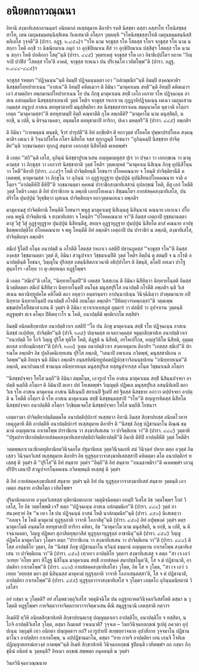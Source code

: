 <h1>อนิยตกถาวณฺณนา</h1>
<p> อิทานิ  สงฺฆาทิเสสกถานนฺตรํ อนิยตกถํ ทเสฺสตุมาห ติอาทิฯ รหสิ นิสชฺชา  ตสฺสา อสฺสาโท รโหนิสชฺชสฺสาโท, เตน  เมถุนธมฺมสนฺนิสฺสิเตน กิเลเสนาติ อโตฺถฯ วุตฺตญฺหิ  ‘‘รโหนิสชฺชสฺสาโทติ เมถุนธมฺมสนฺนิสฺสิตกิเลโส วุจฺจตี’’ติ (ปารา. อฎฺฐ. ๒.๔๕๑)ฯ ‘‘รโห นาม จกฺขุสฺส รโห โสตสฺส รโหฯ จกฺขุสฺส รโห นาม น สกฺกา โหติ อกฺขิํ วา นิขณิยมาเน ภมุกํ วา อุกฺขิปิยมาเน สีสํ วา อุกฺขิปิยมาเน ปสฺสิตุํฯ โสตสฺส รโห นาม น สกฺกา โหติ ปกติกถา โสตุ’’นฺติ (ปารา. ๔๔๕)  วุตฺตรเหสุ  จกฺขุสฺส รโห เอว อิธาธิเปฺปโตฯ ยถาห  ‘‘กิญฺจาปิ ปาฬิยํ ‘โสตสฺส รโห’ติ อาคตํ, จกฺขุสฺส รเหเนว ปน ปริเจฺฉโท เวทิตโพฺพ’’ติ (ปารา. อฎฺฐ. ๒.๔๔๔-๔๔๕)ฯ</p>


<p>จกฺขุสฺส รหตฺตา ‘‘ปฎิจฺฉนฺน’’นฺติ อิมมฺปิ ปฎิจฺฉนฺนตฺตา เอว ‘‘อลํกมฺมนิย’’นฺติ อิมมฺปิ สงฺคณฺหาติฯ นิสชฺชสโทฺทปาทาเนน ‘‘อาสเน’’ติ อิทมฺปิ คหิตเมวฯ ติ อิมินา ‘‘มาตุคาเมน สทฺธิ’’นฺติ อิทมฺปิ คหิตเมวฯ เอวํ สามตฺถิยา ลพฺภมานปโทปาทาเนน โย ปน ภิกฺขุ มาตุคาเมน สทฺธิํ เอโก เอกาย รโห ปฎิจฺฉเนฺน อาสเน อลํกมฺมนิเย นิสชฺชสฺสาเทนาติ วุตฺตํ โหติฯ จกฺขุสฺส รหภาเวน กุฎฺฎาทิปฎิจฺฉเนฺน เตเนว เมถุนเสวนกมฺมสฺส อนุรูเป อาสเน ตทหุชาตายปิ มนุสฺสิตฺถิยา สห นิสชฺชสฺสาทราเคน สมนฺนาคโต หุตฺวาติ อโตฺถฯ เอตฺถ ‘‘มาตุคามสฺสา’’ติ ตทหุชาตมฺปิ อิตฺถิํ คณฺหาตีติ กุโต ลพฺภตีติ? ‘‘มาตุคาโม นาม มนุสฺสิตฺถี, น ยกฺขี, น เปตี, น ติรจฺฉานคตา, อนฺตมโส ตทหุชาตาปิ ทาริกา, ปเคว มหตฺตรี’’ติ (ปารา. ๔๔๕)  ลพฺภติฯ</p>


<p>ติ อิมินา ‘‘กายพนฺธนํ พนฺธติ, จีวรํ ปารุปตี’’ติ อิทํ ลกฺขียติฯ ติ ยถาวุตฺตํ ปโยคโต ปุพฺพาปรปโยเค สงฺคณฺหาติฯ เตเนว ติ วิจฺฉาปโยโค กโตฯ นิสีทโต จสฺส ทุกฺกฎนฺติ โยชนาฯ ‘‘อุภินฺนมฺปิ นิสชฺชาย ปาจิตฺติย’’นฺติ วกฺขมานตฺตา ทุกฺกฎํ สนฺธาย เอกกสฺส นิสีทโตติ คเหตพฺพํฯ</p>


<p>   ติ เอตฺถ ‘‘สกิ’’นฺติ เสโส, อุภินฺนํ นิสชฺชาปูรณวเสน อญฺญมญฺญสฺส ปุเร วา ปจฺฉา วา เอกกฺขเณ  วา มาตุคามสฺส วา ภิกฺขุสฺส วา เอกวารํ นิสชฺชายาติ วุตฺตํ โหติฯ วุตฺตเญฺหตํ  ‘‘มาตุคาเม นิสิเนฺน ภิกฺขุ อุปนิสิโนฺน วา โหตี’’ติอาทิ (ปารา. ๔๔๕)ฯ โหติ ปาจิตฺติยนฺติ โยชนาฯ ปโยคคณนาย จ โหนฺติ ปาจิตฺติยานีติ คเหตพฺพํ, มาตุคามสฺส วา ภิกฺขุโน วา อุภินฺนํ วา อุฎฺฐายุฎฺฐาย ปุนปฺปุนํ อุปนิสีทนปโยคคณนาย จาติ อโตฺถฯ ‘‘อาปตฺตีหิปิ ตีหิปี’’ติ วกฺขมานตฺตา คฺคหณํ ปาราชิกสงฺฆาทิเสสานํ อุปลกฺขณํ โหติ, ตีสุ เอกํ โหตีติ วุตฺตํ โหติฯ เอตฺถ ติ อิทํ ปาราชิกาย น ลพฺภติ เอกปโยเคเนว สิชฺฌนโตฯ กายสํสคฺคสงฺฆาทิเสโส, ปน สรีรโต ปุนปฺปุนํ วิยุชฺชิตฺวา ผุสเนน ปาจิตฺติยญฺจ ยถาวุตฺตนเยเนว ลพฺภติฯ</p>


<p> มาตุคาเมสุ  ปาจิตฺติยานิ โหนฺตีติ โยชนาฯ พหูสุ มาตุคาเมสุ นิสิเนฺนสุ นิสินฺนานํ คณนาย เอเกเนว ปโยเคน พหูนิ ปาจิตฺติยานิ จ สงฺฆาทิเสสา จ โหนฺติฯ ‘‘ปโยคคณนาย จา’’ติ อิมสฺส เอตฺถาปิ ยุชฺชมานตฺตา ตาสุ วิสุํ วิสุํ อุฎฺฐายุฎฺฐาย ปุนปฺปุนํ นิสีทนฺตีสุ, สยญฺจ อุฎฺฐายุฎฺฐาย ปุนปฺปุนํ นิสีทโต ตาสํ คณนาย อาปชฺชิตพฺพาปตฺติโย ปโยคคณนาย จ พหู โหนฺตีติ อิทํ ลพฺภติฯ เอตฺถาปิ ปน ปาราชิกํ น ลพฺภติ, สงฺฆาทิเสโส, ปาจิตฺติยญฺจ ลพฺภติฯ</p>


<p> สมีเป ฐิโตปิ อโนฺธ อนาปตฺติํ น กโรตีติ โสตสฺส รหภาเว อสติปิ ปธานภูตสฺส ‘‘จกฺขุสฺส รโห’’ติ อิมสฺส องฺคสฺส วิชฺชมานตฺตา วุตฺตํ ติ, อิมินา สวนูปจาเร วิชฺชมาเนปีติ วุตฺตํ โหติฯ อิตฺถีนํ ตุ สตมฺปิ จ น กโรติ อนาปตฺตินฺติ  โยชนา, วิญฺญุโน ปุริสสฺส อสนฺนิหิตภาเวนาติ อธิปฺปาโยฯ ติ ลิขนฺติ, ตโตปิ อยเมว ปาโฐ สุนฺทโรฯ -สโทฺท วา ตุ-สทฺทเตฺถ ทฎฺฐโพฺพฯ</p>


<p> ติ เอตฺถ ‘‘สมีเป’’ติ เสโส, ‘‘นิทฺทายโนฺตปี’’ติ เอตสฺส วิเสสเกน ติ อิมินา นิสีทิตฺวา นิทฺทายโนฺตติ อิมสฺส นิวตฺติตตฺตา สมีเป นิสีทิตฺวา นิทฺทายโนฺตปิ อนโนฺธ มนุสฺสปุริโส อนาปตฺติํ กโรตีติ ลพฺภติฯ นฺติ วิเสสเนน พลวนิทฺทูปคโต  คหิโตติ ตถา อหุตฺวา อนฺตรนฺตรา อาปนฺนาปเนฺน วินิจฺฉินิตฺวา ปวตฺตมานาย กปินิทฺทาย นิทฺทายโนฺตปิ อนาปตฺติํ กโรตีติ อยมโตฺถ ลพฺภติฯ ‘‘ปิหิตทฺวารคพฺภสฺสา’’ติ วตฺตเพฺพ มชฺฌปทโลปีสมาสวเสน ติ วุตฺตํฯ ติ อิมินา ทฺวาเรกเทสภูตํ อุมฺมารํ วา ตํสมีปํ วา อุปจาเรน วุตฺตนฺติ ทฎฺฐพฺพํฯ สเจ คโพฺภ ปิหิตทฺวาโร น โหติ, อนาปตฺตีติ พฺยติเรกโต ทสฺสิตํฯ</p>


<p> อิมสฺมิํ อนิยตสิกฺขาปเท  อนาปตฺติวาเร อสติปิ ‘‘โย ปน ภิกฺขุ มาตุคาเมน สทฺธิํ รโห ปฎิจฺฉเนฺน อาสเน นิสชฺชํ กเปฺปยฺย, ปาจิตฺติย’’นฺติ (ปาจิ. ๒๘๕) ปญฺจมสฺส อเจลกวคฺคสฺส จตุตฺถสิกฺขาปเท อนาปตฺติวาเร ‘‘อนาปตฺติ โย โกจิ วิญฺญู ปุริโส ทุติโย โหติ, ติฎฺฐติ น นิสีทติ, อรโหเปโกฺข, อญฺญวิหิโต นิสีทติ, อุมฺมตฺตกสฺส อาทิกมฺมิกสฺสา’’ติ (ปาจิ. ๒๘๘) วุเตฺต อนาปตฺติวาเร สงฺคเหตุมาห ติอาทิฯ ‘‘เอตสฺส สมีเป’’ติ ปกรณโต ลพฺภติฯ อิธ ปุลฺลิงฺคนิเทฺทเสน ปุริโส ลพฺภติ, ‘‘เตนาปิ อพาเลน ภวิตพฺพํ, มนุสฺสชาติเกน ภวิตพฺพ’’นฺติ อิทญฺจ  นฺติ อิมินา ลพฺภติฯ อนฺธสทิสนิทฺทูปคตปฎิปกฺขวาจิอนนฺธปเทน ‘‘อนิทฺทายเนฺต’’ติ ลพฺภติ, มนาปามนาปํ ชานเนฺต อนิทฺทายเนฺต มนุสฺสปุริเส ทสฺสนูปจารสฺส อโนฺต วิชฺชมาเนติ อโตฺถฯ</p>


<p>‘‘นิสชฺชปจฺจยา โทโส นตฺถี’’ติ อิมินา สมฺพโนฺธ, เอวรูเป รโห อาสเน มาตุคาเมน สทฺธิํ นิสินฺนปจฺจยา อาปตฺติ นตฺถีติ อโตฺถฯ ติ อิมินาปิ ตเทว ปทํ โยเชตพฺพํฯ วิญฺญุมฺหิ ปฎิพเล มนุสฺสปุริเส อสนฺนิหิเตปิ ตถาวิเธ รโห อาสเน มาตุคาเม อาสเน นิสิเนฺนปิ สยาเนปิ ฐิเตปิ สยํ ฐิตสฺส นิสชฺชาย อภาวา ตปฺปจฺจยา อาปตฺติ น โหตีติ อโตฺถฯ ติ รโห อาสเน มาตุคาเมน สทฺธิํ นิสชฺชนฺตสฺสาปิ ‘‘รโห’’ติ สญฺญารหิตสฺส นิสีทโต นิสชฺชปจฺจยา อนาปตฺตีติ อโตฺถฯ วิกฺขิตฺตเจตโส นิสชฺชปจฺจยา โทโส นตฺถีติ โยชนาฯ</p>


<p> เอตฺตาวตา ปาจิตฺติยาปตฺติมตฺตโต อนาปตฺติปฺปการํ ทเสฺสตฺวา อิทานิ อิมสฺส สิกฺขาปทสฺส อนิยตโวหารเหตุภูตาหิ ตีหิ อาปตฺตีหิ อนาปตฺติปการํ ทเสฺสตุมาห ติอาทิฯ ติ ‘‘นิสชฺชํ ภิกฺขุ ปฎิชานมาโน ติณฺณํ ธมฺมานํ อญฺญตเรน  กาเรตโพฺพ ปาราชิเกน วา สงฺฆาทิเสเสน วา ปาจิตฺติเยน วา’’ติ (ปารา. ๔๔๔)  วุตฺตาหิ ‘‘ปฐมปาราชิกาปตฺติกายสํสคฺคสงฺฆาทิเสสาปตฺติปาจิตฺติยาปตฺตี’’ติ อิมาหิ ตีหิปิ อาปตฺตีหีติ วุตฺตํ โหตีติฯ</p>

</p>


<p> วตฺตพฺพภาเวนาธิกตทุติยานิยตวินิจฺฉยโต ปฐมานิยเต วุตฺตวินิจฺฉเยหิ สมํ วินิจฺฉยํ ปหาย ตตฺถ  อวุตฺตํ อิมเสฺสว วินิจฺฉยวิเสสํ ทเสฺสตุมาห ติอาทิฯ อิธ ทุฎฺฐุลฺลวาจาสงฺฆาทิเสสสฺสาปิ คหิตตฺตา ตโต อนาปตฺติกรํ ทเสฺสตุํ ติ วุตฺตํฯ ติ ‘‘ปุริโส’’ติ อิทํ สนฺธาย วุตฺตํฯ ‘‘อิตฺถี’’ติ อิทํ สนฺธาย ‘‘อนนฺธาพธิรา’’ติ คเหตพฺพํฯ เอวมุปริปิฯ เตนาปิ สวนูปจารโนฺตคเธน ภวิตพฺพนฺติ ทเสฺสตุํ ติ วุตฺตํฯ</p>


<p> ติ อิทํ กายสํสคฺคสงฺฆาทิเสสํ สนฺธาย วุตฺตํฯ นฺติ อิทํ ปน ทุฎฺฐุลฺลวาจาสงฺฆาทิเสสํ สนฺธาย วุตฺตนฺติ เอวเมตฺถ สนฺธาย ภาสิตโตฺถ เวทิตโพฺพฯ</p>


<p>ปุริมานิยตกถาย อวุตฺตวิเสสสฺส ทุติยานิยตกถาย วตฺตุมิจฺฉิตตฺตา อยมฺปิ วิเสโส อิธ วตฺตโพฺพฯ โกยํ วิเสโส, โย อิธ วตฺตโพฺพติ เจ? ตตฺถ ‘‘ปฎิจฺฉเนฺน อาสเน อลํกมฺมนิเย’’ติ (ปารา. ๔๔๔) วุตฺตํ อาสนงฺคทฺวยํ อิธ ‘‘น เหว โข ปน ปฎิจฺฉนฺนํ อาสนํ โหติ นาลํกมฺมนิย’’นฺติ (ปารา. ๔๕๓) นิเสเธตฺวา ‘‘อลญฺจ โข โหติ มาตุคามํ ทุฎฺฐุลฺลาหิ วาจาหิ โอภาสิตุ’’นฺติ (ปารา. ๔๕๓) อิทํ อปุพฺพงฺคํ วุตฺตํฯ ตตฺร มาตุคาโมติ อนฺตมโส ตทหุชาตาปิ ทาริกา คหิตา, อิธ ‘‘มาตุคาโม นาม มนุสฺสิตฺถี, น ยกฺขี, น เปตี, น ติรจฺฉานคตา, วิญฺญู ปฎิพลา สุภาสิตทุพฺภาสิตํ ทุฎฺฐุลฺลาทุฎฺฐุลฺลํ อาชานิตุ’’นฺติ (ปารา. ๔๕๔) วิญฺญู ปฎิพโล มาตุคาโมว วุโตฺตฯ ตตฺถ ‘‘ปาราชิเกน วา สงฺฆาทิเสเสน วา ปาจิตฺติเยน วา’’ติ (ปารา. ๔๔๔) ติโสฺส อาปตฺติโย วุตฺตา, อิธ ‘‘นิสชฺชํ ภิกฺขุ ปฎิชานมาโน ทฺวินฺนํ ธมฺมานํ อญฺญตเรน  กาเรตโพฺพ สงฺฆาทิเสเสน วา ปาจิตฺติเยน วา’’ติ (ปารา. ๔๕๓) เทฺวเยว อาปตฺติโย วุตฺตาฯ สงฺฆาทิเสเสสุ จ ตตฺถ ‘‘สา เจ เอวํ วเทยฺย ‘อโยฺย  มยา ทิโฎฺฐ นิสิโนฺน มาตุคาเมน สทฺธิํ กายสํสคฺคํ สมาปชฺชโนฺต’ติ, โส จ ตํ ปฎิชานาติ, อาปตฺติยา กาเรตโพฺพ’’ติ (ปารา. ๔๔๘) กายสํสคฺคสงฺฆาทิเสโสว วุโตฺต, อิธ โส จ วุโตฺต, ‘‘สา เจ เอวํ วเทยฺย ‘อยฺยสฺส มยา สุตํ นิสินฺนสฺส มาตุคามํ ทุฎฺฐุลฺลาหิ วาจาหิ โอภาเสนฺตสฺสา’ติ, โส จ ตํ ปฎิชานาติ, อาปตฺติยา กาเรตโพฺพ’’ติ (ปารา. ๔๕๕) ทุฎฺฐุลฺลวาจาสงฺฆาทิเสโส จ วุโตฺตฯ เอตฺตโก อุภินฺนมนิยตานํ วิเสโสฯ</p>


<p>อยํ กสฺมา น วุโตฺตติ? อยํ สโมฺพธวตฺถุวิเสโส วตฺตุมิจฺฉิโต ปน อฎฺฐกถาคตวินิจฺฉยวิเสสโตติ ตสฺมา น วุโตฺตติ ทฎฺฐโพฺพฯ  กายจิตฺตวาจาจิตฺตกายวาจาจิตฺตวเสน ตีณิ สมุฎฺฐานานิ เอตสฺสาติ กตฺวาฯ</p>


<p>อิเมหิปิ ทฺวีหิ อนิยตสิกฺขาปเทหิ สิกฺขาปทนฺตเรสุ ปญฺญตฺตาเยว อาปตฺติโย, อนาปตฺติโย จ ทสฺสิตา, น โกจิ อาปตฺติวิเสโส วุโตฺต, ตสฺมา กิเมเตสํ วจเนนาติ? วุจฺจเต – วินยวินิจฺฉยลกฺขณํ ฐเปตุํ ภควตา อุปฺปเนฺน วตฺถุมฺหิ เทฺว อนิยตา ปญฺญตฺตาฯ กถํ? เอวรูปายปิ สเทฺธยฺยวจนาย อุปาสิกาย วุจฺจมาโน ปฎิชานมาโนว อาปตฺติยา กาเรตโพฺพ, น อปฺปฎิชานมาโน, ตสฺมา ‘‘ยาย กายจิ อาปตฺติยา เยน เกนจิ โจทิเต ปฎิญฺญาตกรณํเยวงฺคํ กาตพฺพ’’นฺติ อิเมหิ สิกฺขาปเทหิ วินิจฺฉยลกฺขณํ ฐปิตนฺติ เวทิตพฺพํฯ อถ กสฺมา ภิกฺขุนีนํ อนิยตํ  น วุตฺตนฺติ? อิทเมว ลกฺขณํ สพฺพตฺถ อนุคตนฺติ น วุตฺตํฯ</p>

</p>

</p>


<p>วินยวินิจฺฉยวณฺณนาย</p>

</p>





